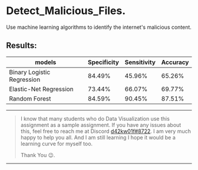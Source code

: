 # Detect_Malicious_Files.
Use machine learning algorithms to identify the internet's malicious content.


## Results:

|models | Specificity | Sensitivity | Accuracy |
| ----------- | ----------- | ----------- | ----------- |
|Binary Logistic Regression |84.49% |45.96% |65.26% |
|Elastic-Net Regression | 73.44%| 66.07% |69.77% |
|Random Forest | 84.59% |90.45% |87.51% |

---

> I know that many students who do Data Visualization use this assignment as a sample assignment. If you have any issues about this, feel free to reach me at Discord [d42kw01f#8722](https://discord.com/). I am very much happy to help you all. And I am still learning I hope it would be a learning curve for myself too.
>         
> Thank You :wink:.

---
